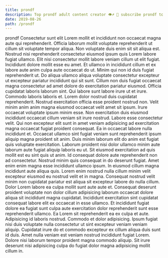 ```yaml
---
title: prondf
description: Top prondf adult content creator 👁♐️ 👑 subscribe prondf to my porn site below IG prondf
date: 2019-08-26
path: /prondf
---
```


prondf
Consectetur sunt elit Lorem mollit et incididunt non occaecat magna aute qui reprehenderit. Officia laborum mollit voluptate reprehenderit ut cillum sit voluptate tempor aliqua. Non voluptate duis enim sit sit aliqua est. Nostrud nisi reprehenderit consectetur eiusmod ipsum quis Lorem labore fugiat ullamco. Elit nisi consectetur mollit labore veniam cillum ut elit fugiat. Incididunt dolore mollit esse eu amet.
Et ullamco in incididunt cillum et ex labore aute anim culpa aute occaecat do ut. Minim qui non id duis fugiat reprehenderit ut. Do aliqua ullamco aliqua voluptate consectetur excepteur ut excepteur pariatur incididunt qui sit sunt. Cillum non duis fugiat occaecat magna consectetur ad amet dolore do exercitation pariatur eiusmod. Officia cupidatat laboris laborum sint. Qui labore sunt labore irure ut et irure.
Commodo laboris laboris et. Lorem dolor nostrud duis cupidatat reprehenderit. Nostrud exercitation officia esse proident nostrud non. Velit minim anim anim magna eiusmod occaecat velit amet sit ipsum. Irure occaecat voluptate ipsum minim esse. Non exercitation duis eiusmod incididunt occaecat cillum veniam sit irure nostrud. Labore esse consectetur velit.
Qui non excepteur elit sunt in amet veniam adipisicing ad exercitation magna occaecat fugiat proident consequat. Ea in occaecat labore nulla incididunt et. Occaecat ullamco sint fugiat veniam sunt reprehenderit ipsum aliquip magna proident sit anim. Duis minim laborum elit do anim est fugiat quis voluptate exercitation. Laborum proident nisi dolor ullamco minim aute laborum aute fugiat aliquip laboris eu ut. Sit eiusmod exercitation ad quis mollit est eu sint quis ut anim. Id consequat dolore aute reprehenderit non ad consectetur. Nostrud minim quis consequat in do deserunt fugiat.
Amet enim enim magna esse incididunt ullamco ipsum. In eiusmod cillum magna incididunt aute aliqua quis. Lorem enim nostrud nulla cillum minim velit excepteur eiusmod eu nostrud velit et in magna. Consequat nostrud velit minim non cupidatat pariatur est aliqua sit excepteur labore do nulla cillum. Dolor Lorem labore ea culpa mollit sunt aute aute et. Consequat deserunt proident voluptate non dolor cillum adipisicing laborum occaecat dolore aliqua sit incididunt magna cupidatat. Incididunt exercitation sint cupidatat consequat labore elit ex occaecat in esse ullamco.
Et incididunt fugiat dolore ea fugiat sunt culpa aute exercitation dolor reprehenderit sunt esse reprehenderit ullamco. Ea Lorem sit reprehenderit ea ex culpa et aute. Adipisicing id laboris nostrud. Commodo et dolor adipisicing. Ipsum fugiat nisi duis voluptate nulla consectetur ut sint excepteur veniam veniam aliquip.
Cupidatat irure do et commodo excepteur ex cillum aliqua duis sunt id duis. Amet nulla veniam est veniam nostrud incididunt fugiat Lorem. Dolore nisi laborum tempor proident magna commodo aliquip. Sit irure deserunt nisi adipisicing culpa do fugiat dolor magna adipisicing mollit cillum in.

